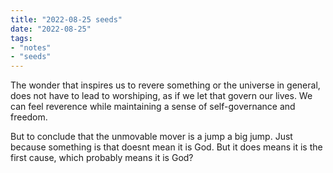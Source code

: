 ```yaml
---
title: "2022-08-25 seeds"
date: "2022-08-25"
tags:
- "notes"
- "seeds"
---
```


The wonder that inspires us to revere something or the universe in general, does not have to lead to worshiping, as if we let that govern our lives. We can feel reverence while maintaining a sense of self-governance and freedom.

But to conclude that the unmovable mover is a jump a big jump. Just because something is that doesnt mean it is God. But it does means it is the first cause, which probably means it is God?